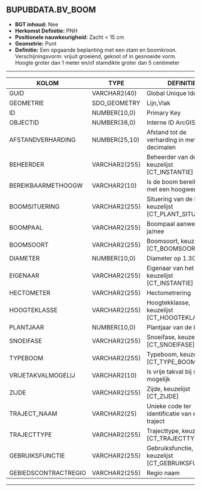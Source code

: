 ﻿## BUPUBDATA.BV_BOOM


* __BGT inhoud:__ Nee
* __Herkomst Definitie:__ PNH
* __Positionele nauwkeurigheid:__ Zacht < 15 cm
* __Geometrie:__ Punt
* __Definitie:__ Een opgaande beplanting met een stam en boomkroon. Verschijningsvorm: vrijuit groeiend, geknot of in gesnoeide vorm. Hoogte groter dan 1 meter en/of stamdikte groter dan 5 centimeter



***

|KOLOM                               |TYPE              |DEFINITIE|
|------                              |----              |-----    |
|GUID                                |VARCHAR2(40)      |Global Unique Identifier|
|GEOMETRIE                           |SDO_GEOMETRY      |Lijn,Vlak|
|ID                                  |NUMBER(10,0)      |Primary Key|
|OBJECTID                            |NUMBER(38,0)   |Interne ID ArcGIS|
|AFSTANDVERHARDING                   |NUMBER(25,10)     |Afstand tot de verharding in meters, 2 decimalen|
|BEHEERDER                           |VARCHAR2(255)     |Beheerder van de boom, keuzelijst [CT_INSTANTIE]|
|BEREIKBAARMETHOOGW                    |VARCHAR2(10)    |Is de boom bereikbaar met een hoogwerker|
|BOOMSITUERING                      |VARCHAR2(255)     |Situering van de boom, keuzelijst [CT_PLANT_SITUERING]|
|BOOMPAAL                            |VARCHAR2(255)     |Boompaal aanwezig ja/nee|
|BOOMSOORT                           |VARCHAR2(255)     |Boomsoort, keuzelijst [CT_BOOMSOORT]|
|DIAMETER                            |NUMBER(10,0)      |Diameter op 1.30m|
|EIGENAAR                            |VARCHAR2(255)     |Eigenaar van het object, keuzelijst [CT_INSTANTIE]|
|HECTOMETER                          |VARCHAR2(255)  |Hectometrering|
|HOOGTEKLASSE                        |VARCHAR2(255)     |Hoogtekklasse, keuzelijst [CT_HOOGTEKLASSE]|
|PLANTJAAR                            |NUMBER(10,0)      |Plantjaar van de boom|
|SNOEIFASE                           |VARCHAR2(255)     |Snoeifase, keuzelijst [CT_SNOEIFASE]|
|TYPEBOOM                            |VARCHAR2(255)     |Typeboom, keuzelijst [CT_TYPE_BOOM]|
|VRIJETAKVALMOGELIJ                    |VARCHAR2(10)    |Is vrije takval bij snoeien mogelijk|
|ZIJDE                               |VARCHAR2(255)     |Zijde, keuzelijst [CT_ZIJDE]|
|TRAJECT_NAAM                        |VARCHAR2(25)      |Unieke code ter identificatie van een traject|
|TRAJECTTYPE                         |VARCHAR2(255)    |Trajecttype, keuzelijst [CT_TRAJECTTYPE]|
|GEBRUIKSFUNCTIE                    |VARCHAR2(255)    |Gebruiksfunctie, keuzelijst [CT_GEBRUIKSFUNCTIE]|
|GEBIEDSCONTRACTREGIO                |VARCHAR2(255)  |Regio naam|

***

